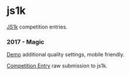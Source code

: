 # js1k
[JS1k](http://js1k.com) competition entries.

### 2017 - Magic

[Demo](https://coderitual.github.io/js1k/2017/?low=false)
additional quality settings, mobile friendly.

[Competition Entry](http://js1k.com/2017-magic/demo/2890)
raw submission to js1k.
